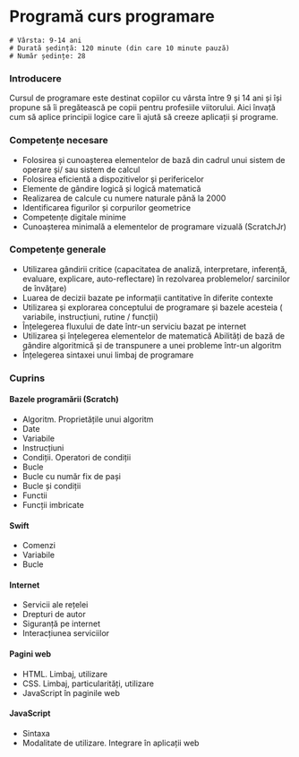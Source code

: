 # Programă curs programare

    # Vârsta: 9-14 ani
    # Durată ședință: 120 minute (din care 10 minute pauză)
    # Număr ședințe: 28

### Introducere

Cursul de programare este destinat copiilor cu vârsta între 9 și 14 ani și își propune să îi pregătească pe copii pentru profesiile viitorului. Aici învață cum să aplice principii logice care îi ajută să creeze aplicații și programe.

### Competențe necesare

- Folosirea și cunoașterea elementelor de bază din cadrul unui sistem de operare și/ sau sistem de calcul
- Folosirea eficientă a dispozitivelor și perifericelor
- Elemente de gândire logică și logică matematică
- Realizarea de calcule cu numere naturale până la 2000
- Identificarea figurilor și corpurilor geometrice
- Competențe digitale minime
- Cunoașterea minimală a elementelor de programare vizuală (ScratchJr)

### Competențe generale

- Utilizarea gândirii critice (capacitatea de analiză, interpretare, inferență, evaluare, explicare, auto-reflectare) în rezolvarea problemelor/ sarcinilor de învățare)
- Luarea de decizii bazate pe informații cantitative în diferite contexte
- Utilizarea și explorarea conceptului de programare și bazele acesteia ( variabile, instrucțiuni, rutine / funcții)
- Înțelegerea fluxului de date într-un serviciu bazat pe internet
- Utilizarea și înțelegerea elementelor de matematică
Abilități de bază de gândire algoritmică și de transpunere a unei probleme într-un algoritm
- Înțelegerea sintaxei unui limbaj de programare


### Cuprins

#### Bazele programării (Scratch)
- Algoritm. Proprietățile unui algoritm
- Date
- Variabile
- Instrucțiuni
- Condiții. Operatori de condiții
- Bucle
- Bucle cu număr fix de pași
- Bucle și condiții
- Functii
- Funcții imbricate

#### Swift
- Comenzi
- Variabile
- Bucle

#### Internet
- Servicii ale rețelei
- Drepturi de autor
- Siguranță pe internet
- Interacțiunea serviciilor

#### Pagini web
- HTML. Limbaj, utilizare
- CSS. Limbaj, particularități, utilizare
- JavaScript în paginile web

#### JavaScript
- Sintaxa
- Modalitate de utilizare. Integrare în aplicații web
